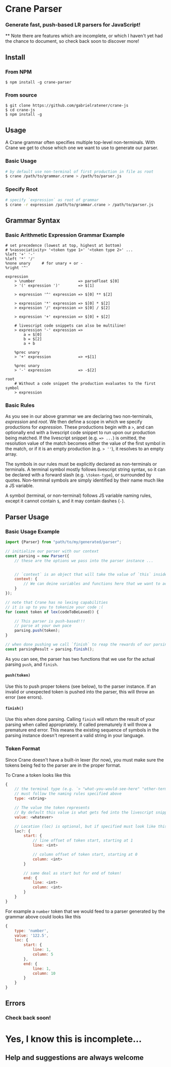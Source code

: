 
# Crane Parser
### Generate fast, push-based LR parsers for JavaScript!

** Note there are features which are incomplete, or which I haven't yet had the chance to document, so check back soon to discover more!

## Install

### From NPM

```
$ npm install -g crane-parser
```

### From source

```
$ git clone https://github.com/gabrielratener/crane-js
$ cd crane-js
$ npm install -g
```

## Usage

A Crane grammar often specifies multiple top-level non-terminals. With Crane we get to chose which one we want to use to generate our parser.

### Basic Usage
```sh
# by default use non-terminal of first production in file as root
$ crane /path/to/grammar.crane > /path/to/parser.js
```

### Specify Root
```sh
# specify `expression` as root of grammar
$ crane -r expression /path/to/grammar.crane > /path/to/parser.js
```

## Grammar Syntax

### Basic Arithmetic Expression Grammar Example
```ls
# set precedence (lowest at top, highest at bottom)
# %<associativity> '<token type 1>' '<token type 2>' ...
%left '+' '-'
%left '*' '/'
%none unary     # for unary + or -
%right '^'

expression
    > \number                   => parseFloat $[0]
    > '(' expression ')'        => $[1]

    > expression '^' expression => $[0] ** $[2]

    > expression '*' expression => $[0] * $[2]
    > expression '/' expression => $[0] / $[2]

    > expression '+' expression => $[0] + $[2]

    # livescript code snippets can also be multiline!
    > expression '-' expression =>
        a = $[0]
        b = $[2]
        a + b
    
    %prec unary
    > '+' expression            => +$[1]

    %prec unary
    > '-' expression            => -$[2]

root
    # Without a code snippet the production evaluates to the first symbol
    > expression

```

### Basic Rules

As you see in our above grammar we are declaring two non-terminals, _expression_ and _root_. We then define a scope in which we specify productions for _expression_. These productions begin with a `>`, and can optionally end with a livescript code snippet to run upon our production being matched. If the livescript snippet (e.g. `=> ...`) is omitted, the resolution value of the match becomes either the value of the first symbol in the match, or if it is an empty production (e.g. `> ''`), it resolves to an empty array.

The symbols in our rules must be explicitly declared as non-terminals or terminals. A terminal symbol mostly follows livescript string syntax, so it can be declared with a forward slash (e.g. `\token-type`), or surrounded by quotes. Non-terminal symbols are simply identified by their name much like a JS variable.

A symbol (terminal, or non-terminal) follows JS variable naming rules, except it cannot contain `$`, and it may contain dashes (`-`).

## Parser Usage

### Basic Usage Example

```js
import {Parser} from "path/to/my/generated/parser";

// initialize our parser with our context
const parsing = new Parser({
    // these are the options we pass into the parser instance ...


    // `context` is an object that will take the value of `this` inside our livescript snippets
    context: {
        // We can deine variables and functions here that we want to access inside our parser!
    }
});

// note that Crane has no lexing capabilities
// it is up to you to tokenize your code :(
for (const token of lex(codeToBeLexed)) {

    // This parser is push-based!!!
    // parse at your own pace
    parsing.push(token);
}

// when done pushing we call `finish` to reap the rewards of our parsing
const parsingResult = parsing.finish();
```

As you can see, the parser has two functions that we use for the actual parsing `push`, and `finish`.

#### `push(token)`

Use this to push proper tokens (see below), to the parser instance.
If an invalid or unexpected token is pushed into the parser, this will throw an error (see errors).

#### `finish()`

Use this when done parsing.
Calling `finish` will return the result of your parsing when called appropriately. If called prematurely it will throw a premature end error. This means the existing sequence of symbols in the parsing instance doesn't represent a valid string in your language.

### Token Format

Since Crane doesn't have a built-in lexer (for now), you must make sure the tokens being fed to the parser are in the proper format.

To Crane a token looks like this

```js
{
    // the terminal type (e.g. `> "what-you-would-see-here" "other-terminal" some-non-terminal`)
    // must follow the naming rules specified above
    type: <string>

    // The value the token represents
    // By default this value is what gets fed into the livescript snippets in place of the symbol
    value: <whatever>

    // Location (loc) is optional, but if specified must look like this:
    loc?: {
        start: {
            // line offset of token start, starting at 1
            line: <int>

            // column offset of token start, starting at 0
            column: <int>
        }

        // same deal as start but for end of token!
        end: {
            line: <int>
            column: <int>
        }
    }
}
```

For example a `number` token that we would feed to a parser generated by the grammar above could looks like this

```js
{
    type: 'number',
    value: '122.5',
    loc: {
        start: {
            line: 1,
            column: 5
        },
        end: {
            line: 1,
            column: 10
        }
    }
}
```

## Errors

### Check back soon!

# Yes, I know this is incomplete...
## Help and suggestions are always welcome
